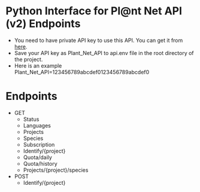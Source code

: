 # Python Interface for Pl@nt Net API (v2) Endpoints

- You need to have private API key to use this API. You can get it from [here](https://my.plantnet.org/account/settings).
- Save your API key as Plant_Net_API to api.env file in the root directory of the project.
- Here is an example Plant_Net_API=123456789abcdef0123456789abcdef0

# Endpoints
- GET
  * Status
  * Languages
  * Projects
  * Species
  * Subscription
  * Identify/{project}
  * Quota/daily
  * Quota/history
  * Projects/{project}/species
- POST
  * Identify/{project}